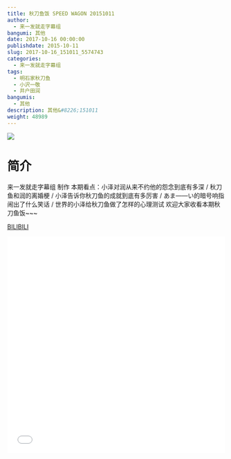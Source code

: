 ```yaml
---
title: 秋刀鱼饭 SPEED WAGON 20151011
author: 
  - 来一发就走字幕组
bangumi: 其他
date: 2017-10-16 00:00:00
publishdate: 2015-10-11
slug: 2017-10-16_151011_5574743
categories: 
  - 来一发就走字幕组
tags: 
  - 明石家秋刀鱼
  - 小沢一敬
  - 井户田润
bangumis: 
  - 其他
description: 其他&#8226;151011
weight: 48989
---
```


![](https://i.imgur.com/BmQvZcK.jpg)

# 简介  
来一发就走字幕组 制作 本期看点：小泽对润从来不约他的怨念到底有多深 / 秋刀鱼和润的离婚梗 / 小泽告诉你秋刀鱼的成就到底有多厉害 / あま——い的暗号响指闹出了什么笑话 / 世界的小泽给秋刀鱼做了怎样的心理测试 欢迎大家收看本期秋刀鱼饭~~~

  [BILIBILI](https://www.bilibili.com/video/av5574743/)


<div class="vcontainer">  <iframe class='video' src="//www.bilibili.com/html/html5player.html?cid=9054324&aid=5574743" width="100%" height="500" frameborder="0" allowfullscreen="allowfullscreen"></iframe></div>
